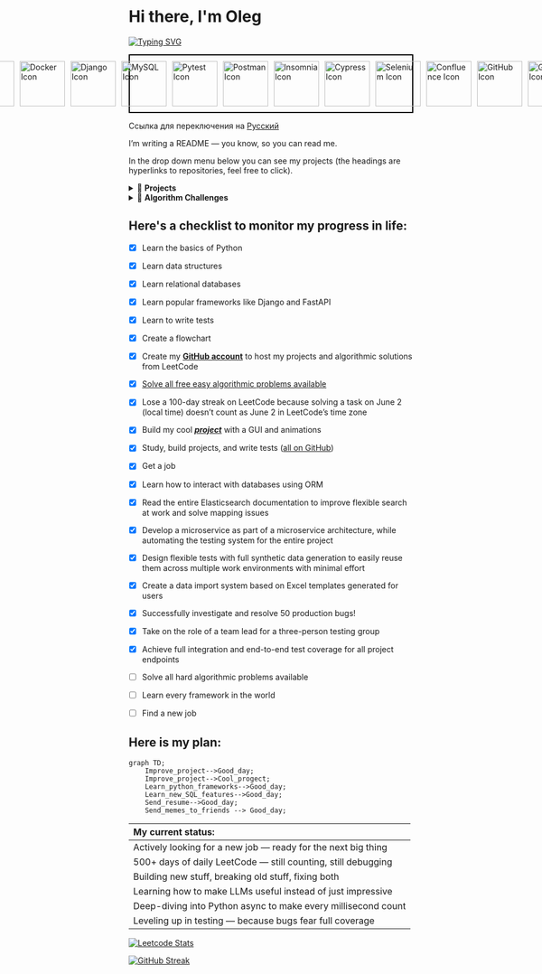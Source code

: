 # Hi there, I'm Oleg

[![Typing SVG](https://readme-typing-svg.herokuapp.com?font=Tektur&weight=100&size=20&duration=2000&color=6C757D&multiline=true&repeat=false&width=1200&height=120&lines=%E2%80%82class+PythonDeveloper%3A;%E2%80%82%E2%80%82%E2%80%82%E2%80%82_Tech_Stack__core__+%3D+%5B%22Python%22%2C+%22FastAPI%22%2C+%22Elasticsearch%22%2C+%22PostgreSQL%22%2C+%22Docker%22%2C+%22Kafka%22%5D;%E2%80%82%E2%80%82%E2%80%82%E2%80%82_Experience__years__+%3D+3;%E2%80%82%E2%80%82%E2%80%82%E2%80%82_Contacts__telegram__+%3D+%22%40dopelen%22)](https://git.io/typing-svg)


<p align="left" style="display: flex; justify-content: center; gap: 10px; border: 2px solid #000; padding: 10px; ">
  <picture>
    <source media="(prefers-color-scheme: dark)" srcset="https://cdn.jsdelivr.net/gh/devicons/devicon@latest/icons/python/python-original-wordmark.svg">
    <img src="https://cdn.jsdelivr.net/gh/devicons/devicon@latest/icons/python/python-original-wordmark.svg" alt="Python Icon" width="80" height="80">
  </picture>
  
  <picture>
    <source media="(prefers-color-scheme: dark)" srcset="https://cdn.jsdelivr.net/gh/devicons/devicon@latest/icons/postgresql/postgresql-original.svg">
    <img src="https://cdn.jsdelivr.net/gh/devicons/devicon@latest/icons/postgresql/postgresql-original-wordmark.svg" alt="PostgreSQL Icon" width="80" height="80">
  </picture>
  
  <picture>
    <source media="(prefers-color-scheme: dark)" srcset="https://cdn.jsdelivr.net/gh/devicons/devicon@latest/icons/fastapi/fastapi-original-wordmark.svg">
    <img src="https://cdn.jsdelivr.net/gh/devicons/devicon@latest/icons/fastapi/fastapi-original-wordmark.svg" alt="FastAPI Icon" width="80" height="80">
  </picture>

  <picture>
    <source media="(prefers-color-scheme: dark)" srcset="https://cdn.jsdelivr.net/gh/devicons/devicon@latest/icons/elasticsearch/elasticsearch-plain-wordmark.svg">
    <img src="https://cdn.jsdelivr.net/gh/devicons/devicon@latest/icons/elasticsearch/elasticsearch-original-wordmark.svg" alt="Elasticsearch Icon" width="80" height="80">
  </picture>

  <picture>
    <source media="(prefers-color-scheme: dark)" srcset="https://cdn.jsdelivr.net/gh/devicons/devicon@latest/icons/sqlalchemy/sqlalchemy-original-wordmark.svg">
    <img src="https://cdn.jsdelivr.net/gh/devicons/devicon@latest/icons/sqlalchemy/sqlalchemy-plain-wordmark.svg" alt="SQLA Icon" width="80" height="80">
  </picture>

  <picture>
    <source media="(prefers-color-scheme: dark)" srcset="https://cdn.jsdelivr.net/gh/devicons/devicon@latest/icons/docker/docker-original-wordmark.svg">
    <img src="https://cdn.jsdelivr.net/gh/devicons/devicon@latest/icons/docker/docker-original-wordmark.svg" alt="Docker Icon" width="80" height="80">
  </picture>
  
  <picture>
    <source media="(prefers-color-scheme: dark)" srcset="https://static.djangoproject.com/img/logos/django-logo-negative.svg">
    <img src="https://cdn.jsdelivr.net/gh/devicons/devicon@latest/icons/django/django-plain-wordmark.svg" alt="Django Icon" width="80" height="80">
  </picture>
  
  <picture>
    <source media="(prefers-color-scheme: dark)" srcset="https://cdn.jsdelivr.net/gh/devicons/devicon@latest/icons/mysql/mysql-original-wordmark.svg">
    <img src="https://cdn.jsdelivr.net/gh/devicons/devicon@latest/icons/mysql/mysql-original-wordmark.svg" alt="MySQL Icon" width="80" height="80">
  </picture>

  <picture>
    <source media="(prefers-color-scheme: dark)" srcset="https://cdn.jsdelivr.net/gh/devicons/devicon@latest/icons/pytest/pytest-original-wordmark.svg">
    <img src="https://cdn.jsdelivr.net/gh/devicons/devicon@latest/icons/pytest/pytest-original-wordmark.svg" alt="Pytest Icon" width="80" height="80">
  </picture>

  <picture>
    <source media="(prefers-color-scheme: dark)" srcset="https://cdn.jsdelivr.net/gh/devicons/devicon@latest/icons/postman/postman-original-wordmark.svg">
    <img src="https://cdn.jsdelivr.net/gh/devicons/devicon@latest/icons/postman/postman-original-wordmark.svg" alt="Postman Icon" width="80" height="80">
  </picture>  

  <picture>
    <source media="(prefers-color-scheme: dark)" srcset="https://cdn.jsdelivr.net/gh/devicons/devicon@latest/icons/insomnia/insomnia-original-wordmark.svg">
    <img src="https://cdn.jsdelivr.net/gh/devicons/devicon@latest/icons/insomnia/insomnia-original.svg" alt="Insomnia Icon" width="80" height="80">
  </picture>  

  <picture>
    <source media="(prefers-color-scheme: dark)" srcset="https://qwantum.ru/wp-content/uploads/2023/05/cypress-light.svg">
    <img src="https://cdn.jsdelivr.net/gh/devicons/devicon@latest/icons/cypressio/cypressio-original-wordmark.svg" alt="Cypress Icon" width="80" height="80">
  </picture>  

  <picture>
    <source media="(prefers-color-scheme: dark)" srcset="https://cdn.jsdelivr.net/gh/devicons/devicon@latest/icons/selenium/selenium-original.svg">
    <img src="https://cdn.jsdelivr.net/gh/devicons/devicon@latest/icons/selenium/selenium-original.svg" alt="Selenium Icon" width="80" height="80">
  </picture>  

  <picture>
    <source media="(prefers-color-scheme: dark)" srcset="https://cdn.jsdelivr.net/gh/devicons/devicon@latest/icons/confluence/confluence-original-wordmark.svg">
    <img src="https://cdn.jsdelivr.net/gh/devicons/devicon@latest/icons/confluence/confluence-original-wordmark.svg" alt="Confluence Icon" width="80" height="80">
  </picture>  
  
  <picture>
    <source media="(prefers-color-scheme: dark)" srcset="https://www.svgrepo.com/show/217753/github.svg">
    <img src="https://www.svgrepo.com/show/303615/github-icon-1-logo.svg" alt="GitHub Icon" width="80" height="80">
  </picture>

  <picture>
    <source media="(prefers-color-scheme: dark)" srcset="https://cdn.jsdelivr.net/gh/devicons/devicon@latest/icons/gitlab/gitlab-plain-wordmark.svg">
    <img src="https://cdn.jsdelivr.net/gh/devicons/devicon@latest/icons/gitlab/gitlab-plain-wordmark.svg" alt="GitLab Icon" width="80" height="80">
  </picture>

  <picture>
    <source media="(prefers-color-scheme: dark)" srcset="https://cdn.jsdelivr.net/gh/devicons/devicon@latest/icons/swagger/swagger-original.svg">
    <img src="https://cdn.jsdelivr.net/gh/devicons/devicon@latest/icons/swagger/swagger-original.svg" alt="Swagger Icon" width="80" height="80">
  </picture>

  <picture>
    <source media="(prefers-color-scheme: dark)" srcset="https://www.svgrepo.com/show/373726/kivy.svg">
    <img src="https://www.svgrepo.com/show/373726/kivy.svg" alt="Kivy Icon" width="80" height="80">
  </picture>

  <picture>
    <source media="(prefers-color-scheme: dark)" srcset="https://icon.icepanel.io/Technology/png-shadow-512/Apache-Kafka.png">
    <img src="https://cdn.jsdelivr.net/gh/devicons/devicon@latest/icons/apachekafka/apachekafka-original-wordmark.svg" alt="Kafka Icon" width="80" height="80">
  </picture>

  <picture>
    <source media="(prefers-color-scheme: dark)" srcset="https://cdn.jsdelivr.net/gh/devicons/devicon@latest/icons/pycharm/pycharm-original.svg">
    <img src="https://cdn.jsdelivr.net/gh/devicons/devicon@latest/icons/pycharm/pycharm-original.svg" alt="PyCharm Icon" width="80" height="80">
  </picture>
  
</p>
  
Ссылка для переключения на [Русский](https://github.com/Dopelen/Dopelen/blob/main/README.ru.md)

I’m writing a README — you know, so you can read me.

In the drop down menu below you can see my projects (the headings are hyperlinks to repositories, feel free to click).


<details>
  <summary>🚀 <b>Projects</b></summary>

  ### 1️⃣ [Product Categories](https://github.com/Dopelen/Product_categories)
  A microservice for in-store order processing

  **Tech stack:** Python, FastAPI, PostgreSQL, Asyncpg, Docker, Alembic, SQLAlchemy, Pydantic

  ### 2️⃣ [Balance Application](https://github.com/Dopelen/balance_application)
  A microservice for managing user balances through transactions

  **Tech stack:** Python, FastAPI, PostgreSQL, gRPC, Asyncpg, Docker, Alembic, SQLAlchemy, Pydantic

  ### 3️⃣ [Warehouse Monitoring Service](https://github.com/Dopelen/warehouse-monitoring-service)
  A warehouse monitoring service using an event broker

  **Tech stack:** Python, FastAPI, PostgreSQL, Aiokafka, Asyncpg, Docker, SQLAlchemy, Pydantic

  ### 4️⃣ [FastAPI Template](https://github.com/Dopelen/fastapi-template)
  A FastAPI application template

  **Tech stack:** Python, FastAPI, PostgreSQL, Aiokafka, Asyncpg, Docker, SQLAlchemy, Pydantic

  ### 5️⃣ [Testing Templates](https://github.com/Dopelen/testing-templates)
  Test templates and connection setups for integration testing

  **Tech stack:** Python, Pytest, Elasticsearch

  ### 6️⃣ [CheckIPer](https://github.com/Dopelen/CheckIPer__Kivy__)
  A program for monitoring the status of devices on a network by pinging them with a flexible timer

  **Tech stack:** Python, Kivy

  ### 7️⃣ [Weatherman](https://github.com/Dopelen/Weatherman__Django__)
  A website for getting weather forecasts via API and generating weather charts in Django

  **Tech stack:** Python, JavaScript, CSS, Django, Matplotlib, Pandas, Plotly

  ### 8️⃣ [School](https://github.com/Dopelen/School__FastAPI-PostgreSQL__)
  A school database management system

  **Tech stack:** Python, FastAPI, SQLAlchemy, Pydantic, Pytest

  ### 9️⃣ [Models for Game](https://github.com/Dopelen/Models_for_game)
  A service for calculating bonuses in a game with downloadable information about them

  **Tech stack:** Python, SQLite, SQLAlchemy, Pytest

  ### 🔟 [Phone Book](https://github.com/Dopelen/Phone_book__Python__)
  A console-based telephone directory interface

  **Tech stack:** Python
</details>

<details>
  <summary>🧩 <b>Algorithm Challenges</b></summary>

  ### 1️⃣ [LeetCode](https://github.com/Dopelen/Solved-problems)
  My solutions for thousands of algorithmic problems
  
  **Tech stack:** Python

  ### 2️⃣ [AdventOfCode2024](https://github.com/Dopelen/AdventOfCode2024)
  My solutions to problems at the annual AdventOfCode algorithmic problem event
  
  **Tech stack:** Python
</details>

## Here's a checklist to monitor my progress in life:

- [x] Learn the basics of Python  
- [x] Learn data structures  
- [x] Learn relational databases  
- [x] Learn popular frameworks like Django and FastAPI  
- [x] Learn to write tests  
- [x] Create a flowchart  
- [x] Create my [**GitHub account**](https://github.com/Dopelen?tab=repositories) to host my projects and algorithmic solutions from LeetCode  
- [x] [Solve all free easy algorithmic problems available](https://leetcode.com/u/Oleg_Ab/)  
- [x] Lose a 100-day streak on LeetCode because solving a task on June 2 (local time) doesn’t count as June 2 in LeetCode’s time zone  
- [x] Build my cool [***project***](https://github.com/Dopelen/CheckIPer) with a GUI and animations  
- [x] Study, build projects, and write tests ([all on GitHub](https://github.com/Dopelen?tab=repositories))  
- [x] Get a job
- [x] Learn how to interact with databases using ORM
- [x] Read the entire Elasticsearch documentation to improve flexible search at work and solve mapping issues  
- [x] Develop a microservice as part of a microservice architecture, while automating the testing system for the entire project
- [x] Design flexible tests with full synthetic data generation to easily reuse them across multiple work environments with minimal effort
- [x] Create a data import system based on Excel templates generated for users
- [x] Successfully investigate and resolve 50 production bugs!
- [x] Take on the role of a team lead for a three-person testing group
- [x] Achieve full integration and end-to-end test coverage for all project endpoints
- [ ] Solve all hard algorithmic problems available  
- [ ] Learn every framework in the world  
- [ ] Find a new job  


## **Here is my plan**:

```mermaid
graph TD;
    Improve_project-->Good_day;
    Improve_project-->Cool_progect;
    Learn_python_frameworks-->Good_day;
    Learn_new_SQL_features-->Good_day;
    Send_resume-->Good_day;
    Send_memes_to_friends --> Good_day;
```

| My current status: |
|:----|
|Actively looking for a new job — ready for the next big thing|
|500+ days of daily LeetCode — still counting, still debugging|
|Building new stuff, breaking old stuff, fixing both|
|Learning how to make LLMs useful instead of just impressive|
|Deep-diving into Python async to make every millisecond count|
|Leveling up in testing — because bugs fear full coverage|

[![Leetcode Stats](https://leetcard.jacoblin.cool/Oleg_Ab?hide=ranking&ext=heatmap)](https://leetcode.com/u/Oleg_Ab/)

[![GitHub Streak](https://streak-stats.demolab.com?user=Dopelen&theme=graywhite&border_radius=50&card_width=550&fire=FF8910)](https://git.io/streak-stats)
